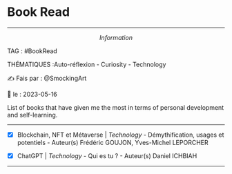 # Book Read
---
$$Information$$

TAG :  #BookRead

THÉMATIQUES :Auto-réflexion - Curiosity - Technology 

✍ Fais par : @SmockingArt 

🧭 le : 2023-05-16 

List of books that have given me the most in terms of personal development and self-learning.

---

- [X] Blockchain, NFT et Métaverse | *Technology* - Démythification, usages et potentiels - Auteur(s) Frédéric GOUJON, Yves-Michel LEPORCHER

- [x] ChatGPT | *Technology* - Qui es tu ? - Auteur(s) Daniel ICHBIAH

---
